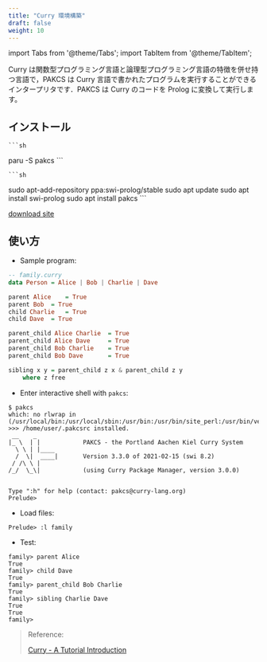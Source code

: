 ```yaml
---
title: "Curry 環境構築"
draft: false
weight: 10
---
```


import Tabs from '@theme/Tabs';
import TabItem from '@theme/TabItem';

Curry は関数型プログラミング言語と論理型プログラミング言語の特徴を併せ持つ言語で，PAKCS は Curry 言語で書かれたプログラムを実行することができるインタープリタです．PAKCS は Curry のコードを Prolog に変換して実行します。

## インストール

<Tabs groupId="OS" queryString>
  <TabItem value="arch" label="Arch">

    ```sh
paru -S pakcs
    ```

  </TabItem>
  <TabItem value="ubuntu" label="Ubuntu">

    ```sh
sudo apt-add-repository ppa:swi-prolog/stable
sudo apt update
sudo apt install swi-prolog
sudo apt install pakcs
    ```

  </TabItem>
</Tabs>

[download site](https://www.informatik.uni-kiel.de/~pakcs/download.html)

## 使い方

- Sample program:

```haskell
-- family.curry
data Person = Alice | Bob | Charlie | Dave

parent Alice	= True
parent Bob	= True
child Charlie	= True
child Dave	= True

parent_child Alice Charlie	= True
parent_child Alice Dave		= True
parent_child Bob Charlie	= True
parent_child Bob Dave		= True

sibling x y = parent_child z x & parent_child z y
	where z free
```

- Enter interactive shell with `pakcs`:

```text
$ pakcs
which: no rlwrap in (/usr/local/bin:/usr/local/sbin:/usr/bin:/usr/bin/site_perl:/usr/bin/vendor_perl:/usr/bin/core_perl)
>>> /home/user/.pakcsrc installed.
 __    _
|_ \  | |            PAKCS - the Portland Aachen Kiel Curry System
  \ \ | |____
  /  \|  ____|       Version 3.3.0 of 2021-02-15 (swi 8.2)
 / /\ \ |
/_/  \_\|            (using Curry Package Manager, version 3.0.0)


Type ":h" for help (contact: pakcs@curry-lang.org)
Prelude>
```

- Load files:

```text
Prelude> :l family
```

- Test:

```text
family> parent Alice
True
family> child Dave
True
family> parent_child Bob Charlie
True
family> sibling Charlie Dave
True
True
family>
```

> Reference:
>
> [Curry - A Tutorial Introduction](https://www.informatik.uni-kiel.de/~curry/tutorial/tutorial.pdf)
